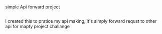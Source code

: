 ### 
simple Api forward project

##
I created this to pratice my api making, it's simply forward requst to other api for mapty project challange 

